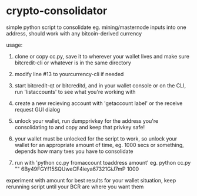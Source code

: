 # crypto-consolidator
simple python script to consolidate eg. mining/masternode inputs into one address, should work with any bitcoin-derived currency

usage: 

1. clone or copy cc.py, save it to wherever your wallet lives and make sure bitcredit-cli or whatever is in the same directory

2. modify line #13 to yourcurrency-cli if needed

3. start bitcredit-qt or bitcreditd, and in your wallet console or on the CLI, run 'listaccounts' to see what you're working with

4. create a new recieving account with 'getaccount label' or the receive request GUI dialog

5. unlock your wallet, run dumpprivkey for the address you're consolidating to and copy and keep that privkey safe!

6. your wallet must be unlocked for the script to work, so unlock your wallet for an appropriate amount of time, eg. 1000 secs or something, depends how many txes you have to consolidate

7. run with 'python cc.py fromaccount toaddress amount'
eg. python cc.py "" 6By49FGYf15SQUweCF4ieya67321GiJ7mP 1000

experiment with amount for best results for your wallet situation, keep rerunning script until your BCR are where you want them

